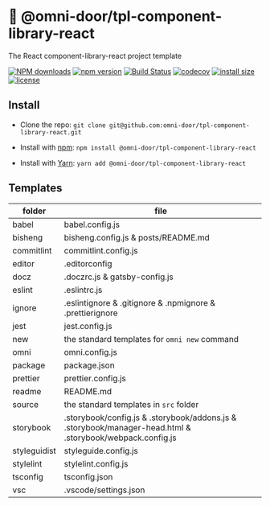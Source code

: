 # 🐸 @omni-door/tpl-component-library-react
The React component-library-react project template

[![NPM downloads](http://img.shields.io/npm/dm/%40omni-door%2Ftpl-component-library-react.svg?style=flat-square)](https://www.npmjs.com/package/@omni-door/tpl-component-library-react)
[![npm version](https://badge.fury.io/js/%40omni-door%2Ftpl-component-library-react.svg)](https://badge.fury.io/js/%40omni-door%2Ftpl-component-library-react)
[![Build Status](https://travis-ci.com/omni-door/tpl-component-library-react.svg?branch=master)](https://travis-ci.com/omni-door/tpl-component-library-react)
[![codecov](https://codecov.io/gh/omni-door/tpl-component-library-react/branch/master/graph/badge.svg)](https://codecov.io/gh/omni-door/tpl-component-library-react)
[![install size](https://packagephobia.now.sh/badge?p=%40omni-door%2Ftpl-component-library-react)](https://packagephobia.now.sh/result?p=%40omni-door%2Ftpl-component-library-react)
[![license](http://img.shields.io/npm/l/%40omni-door%2Ftpl-component-library-react.svg)](https://github.com/omni-door/tpl-component-library-react/blob/master/LICENSE)

## Install
* Clone the repo: `git clone git@github.com:omni-door/tpl-component-library-react.git`

* Install with [npm](https://www.npmjs.com/package/@omni-door/tpl-component-library-react): `npm install @omni-door/tpl-component-library-react`

* Install with [Yarn](https://yarnpkg.com/en/package/@omni-door/tpl-component-library-react): `yarn add @omni-door/tpl-component-library-react`

## Templates
| folder | file |
| --- | --- |
| babel | babel.config.js |
| bisheng | bisheng.config.js & posts/README.md |
| commitlint | commitlint.config.js |
| editor | .editorconfig |
| docz | .doczrc.js & gatsby-config.js |
| eslint | .eslintrc.js |
| ignore | .eslintignore & .gitignore & .npmignore & .prettierignore |
| jest | jest.config.js |
| new | the standard templates for `omni new` command |
| omni | omni.config.js |
| package | package.json |
| prettier | prettier.config.js |
| readme | README.md |
| source | the standard templates in `src` folder |
| storybook | .storybook/config.js & .storybook/addons.js & .storybook/manager-head.html & .storybook/webpack.config.js |
| styleguidist | styleguide.config.js |
| stylelint | stylelint.config.js |
| tsconfig | tsconfig.json |
| vsc | .vscode/settings.json |